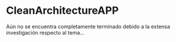# CleanArchitectureAPP

Aún no se encuentra completamente terminado debido a la extensa investigación respecto al tema...
